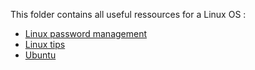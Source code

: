 This folder contains all useful ressources for a Linux OS :
- [Linux password management](https://github.com/BOREA-DENTAL/DocumentationsCobra/tree/master/Documentations/Developpement/Linux/linux-pwd-management.md)
- [Linux tips](https://github.com/BOREA-DENTAL/DocumentationsCobra/tree/master/Documentations/Developpement/Linux/linux-tips.md)
- [Ubuntu](https://github.com/BOREA-DENTAL/DocumentationsCobra/tree/master/Documentations/Developpement/Linux/Ubuntu)

